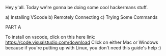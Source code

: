 Hey y'all. Today we're gonna be doing some cool hackermans stuff.

a) Installing VScode
b) Remotely Connecting
c) Trying Some Commands

PART A

To install on vscode, click on this here link: https://code.visualstudio.com/download
Click on either Mac or Windows because if you're putting up with Linux, you don't need this guide's help :)



